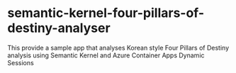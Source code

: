 # semantic-kernel-four-pillars-of-destiny-analyser
This provide a sample app that analyses Korean style Four Pillars of Destiny analysis using Semantic Kernel and Azure Container Apps Dynamic Sessions
